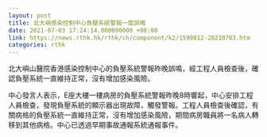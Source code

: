 ```yaml
---
layout: post
title: 北大嶼感染控制中心負壓系統警報一度誤鳴
date: 2021-07-03 17:24:14.000000000 +08:00
link: https://news.rthk.hk/rthk/ch/component/k2/1599012-20210703.htm
categories: rthk
---
```


北大嶼山醫院香港感染控制中心的負壓系統警報昨晚誤鳴，經工程人員檢查後，確認負壓系統一直維持正常，沒有增加感染風險。

中心發言人表示，E座大樓一樓病房的負壓系統警報昨晚8時響起，中心安排工程人員檢查，發現負壓系統的顯示器出現故障，觸發警報。工程人員檢查後確認，有關病格的負壓系統一直維持正常，沒有增加感染風險，期間病房職員將一名病人轉移到其他病格。中心已透過早期事故通報系統通報事件。
